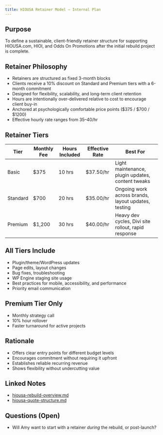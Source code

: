 ```yaml
---
title: HIOUSA Retainer Model – Internal Plan
---
```


## Purpose
To define a sustainable, client-friendly retainer structure for supporting HIOUSA.com, HIOI, and Odds On Promotions after the initial rebuild project is complete.

## Retainer Philosophy
- Retainers are structured as fixed 3-month blocks
- Clients receive a 10% discount on Standard and Premium tiers with a 6-month commitment
- Designed for flexibility, scalability, and long-term client retention
- Hours are intentionally over-delivered relative to cost to encourage client buy-in
- Anchored at psychologically comfortable price points ($375 / $700 / $1200)
- Effective hourly rate ranges from $35–$40/hr

## Retainer Tiers
| Tier     | Monthly Fee | Hours Included | Effective Rate | Best For                                            |
| -------- | ----------- | -------------- | -------------- | --------------------------------------------------- |
| Basic    | $375        | 10 hrs         | $37.50/hr      | Light maintenance, plugin updates, content tweaks   |
| Standard | $700        | 20 hrs         | $35.00/hr      | Ongoing work across brands, layout updates, testing |
| Premium  | $1,200      | 30 hrs         | $40.00/hr      | Heavy dev cycles, Divi site rollout, rapid response |

## All Tiers Include
- Plugin/theme/WordPress updates
- Page edits, layout changes
- Bug fixes, troubleshooting
- WP Engine staging site usage
- Best practices for mobile, accessibility, and performance
- Priority email communication

## Premium Tier Only
- Monthly strategy call
- 10% hour rollover
- Faster turnaround for active projects

## Rationale
- Offers clear entry points for different budget levels
- Encourages commitment without requiring it upfront
- Establishes reliable recurring revenue
- Shows flexibility without undercutting value

## Linked Notes
- [hiousa-rebuild-overview.md](./hiousa-rebuild-overview.md)
- [hiousa-quote-structure.md](./hiousa-quote-structure.md)

## Questions (Open)
- Will Amy want to start with a retainer *during* the rebuild, or post-launch?